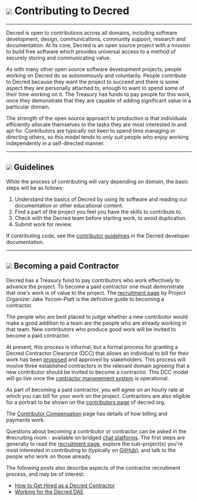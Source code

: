 # <img class="dcr-icon" src="/img/dcr-icons/Code.svg" /> Contributing to Decred

---

Decred is open to contributions across all domains, including software development, design, communications, community support, research and documentation. At its core, Decred is an open source project with a mission to build free software which provides universal access to a method of securely storing and communicating value.

As with many other open source software development projects, people working on Decred do so autonomously and voluntarily. People contribute to Decred because they want the project to succeed and there is some aspect they are personally attached to, enough to want to spend some of their time working on it. The Treasury has funds to pay people for this work, once they demonstrate that they are capable of adding significant value in a particular domain.

The strength of the open source approach to production is that individuals efficiently allocate themselves to the tasks they are most interested in and apt for. Contributors are typically not keen to spend time managing or directing others, so this model tends to only suit people who enjoy working independently in a self-directed manner.

---

## <img class="dcr-icon" src="/img/dcr-icons/Dcrtl.svg" /> Guidelines

While the process of contributing will vary depending on domain, the basic steps will be as follows:

1. Understand the basics of Decred by using its software and reading our documentation or other educational content.
2. Find a part of the project you feel you have the skills to contribute to.
3. Check with the Decred team before starting work, to avoid duplication.
4. Submit work for review.

If contributing code, see the [contributor guidelines](https://devdocs.decred.org/contributing/contributor-guidelines/) in the Decred developer documentation.

---

## <img class="dcr-icon" src="/img/dcr-icons/Introductions.svg" /> Becoming a paid Contractor

Decred has a Treasury fund to pay contributors who work effectively to advance the project. To become a paid contractor one must demonstrate that one's work is of value to the project. The [recruitment page](https://www.decred.org/recruiting/) by Project Organizer Jake Yocom-Piatt is the definitive guide to becoming a contractor.

The people who are best placed to judge whether a new contributor would make a good addition to a team are the people who are already working in that team. New contributors who produce good work will be invited to become a paid contractor.

At present, this process is informal, but a formal process for granting a Decred Contractor Clearance (DCC) that allows an individual to bill for their work has been [proposed](https://proposals.decred.org/proposals/fa38a3593d9a3f6cb2478a24c25114f5097c572f6dadf24c78bb521ed10992a4) and approved by stakeholders. This process will involve three established contractors in the relevant domain agreeing that a new contributor should be invited to become a contractor. This DCC model will go live once the [contractor management system](https://github.com/decred/contractor-mgmt) is operational.

As part of becoming a paid contractor, you will agree on an hourly rate at which you can bill for your work on the project. Contractors are also eligible for a portrait to be shown on the [contributors page](https://decred.org/contributors/) of decred.org.

The [Contributor Compensation](contributor-compensation.md) page has details of how billing and payments work.

Questions about becoming a contributor or contractor can be asked in the #recruiting room - available on bridged [chat platforms](https://decred.org/community). The first steps are generally to read the [recruitment page](https://www.decred.org/recruiting/), explore the sub-project(s) you're most interested in contributing to (typically on [GitHub](https://github.com/decred/)), and talk to the people who work on those already.

The following posts also describe aspects of the contractor recruitment process, and may be of interest:

* [How to Get Hired as a Decred Contractor](https://medium.com/decred/how-to-get-hired-as-a-decred-contractor-e1435842df10)
* [Working for the Decred DAE](https://medium.com/@richardred/working-for-the-decred-dae-a9cfb17686fa#5a3c)

